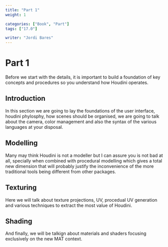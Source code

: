 ```yaml
---
title: "Part 1"
weight: 1

categories: ["Book", "Part"]
tags: ["17.0"]

writer: "Jordi Bares"
---
```


# Part 1

Before we start with the details, it is important to build a foundation of key concepts and procedures so you understand how Houdini operates.

## Introduction

In this section we are going to lay the foundations of the user interface, houdini phylosphy, how scenes should be organised, we are going to talk about the camera, color management and also the syntax of the various languages at your disposal.

## Modelling

Many may think Houdini is not a modeller but I can assure you is not bad at all, specially when combined with procedural modelling which gives a total new dimension that will probably justify the inconvenience of the more traditional tools being different from other packages.

## Texturing

Here we will talk about texture projections, UV, procedual UV generation and various techniques to extract the most value of Houdini.

## Shading

And finally, we will be talkign about materials and shaders focusing exclusively on the new MAT context.